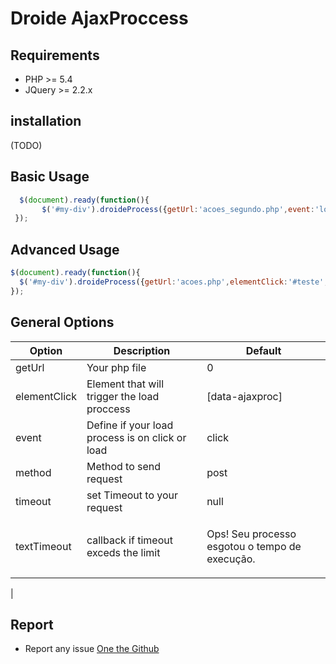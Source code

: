 Droide AjaxProccess
=====================

## Requirements
- PHP >= 5.4
- JQuery >= 2.2.x


## installation

(TODO)

## Basic Usage

```javascript
  $(document).ready(function(){
       $('#my-div').droideProcess({getUrl:'acoes_segundo.php',event:'load'});
 });
```

## Advanced Usage
```javascript
$(document).ready(function(){
  $('#my-div').droideProcess({getUrl:'acoes.php',elementClick:'#teste',timeout:4500});
});
```
## General Options

|      Option         |       Description                               |       Default      |
|---                  |---                                              |---                 |
|  getUrl             | Your php file                                   | 0                  |
| elementClick        | Element that will trigger the load proccess     | [data-ajaxproc]    |
| event               | Define if your load process is on click or load | click              |
| method              | Method to send request                          | post               |
| timeout             | set Timeout to your request                     | null               |
| textTimeout         | callback if timeout exceds the limit            | <p class="text-danger">Ops! Seu processo esgotou o tempo de execução.</p>|
|

## Report
- Report any issue [One the Github](https://github.com/androidealp/droide-AjaxProccess/issues)

